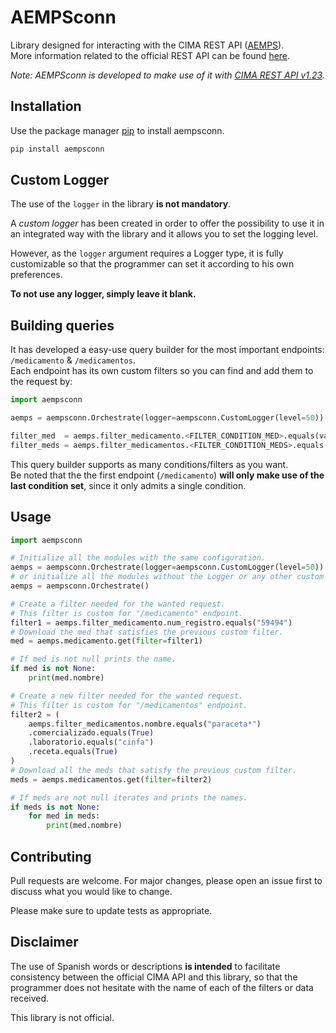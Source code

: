 # AEMPSconn
Library designed for interacting with the CIMA REST API ([AEMPS](https://cima.aemps.es/cima/publico/home.html)).  
More information related to the official REST API can be found [here](https://cima.aemps.es/cima/resources/docs/CIMA_REST_API.pdf).  

*Note: AEMPSconn is developed to make use of it with [CIMA REST API v1.23](https://cima.aemps.es/cima/resources/docs/CIMA_REST_API.pdf).*

## Installation

Use the package manager [pip](https://pip.pypa.io/en/stable/) to install aempsconn.

```bash
pip install aempsconn
```

## Custom Logger
The use of the `logger` in the library **is not mandatory**.  

A *custom logger* has been created in order to offer the possibility to use it in an integrated way with the library and it allows you to set the logging level. 

However, as the `logger` argument requires a Logger type, it is fully customizable so that the programmer can set it according to his own preferences.  

**To not use any logger, simply leave it blank.**

## Building queries
It has developed a easy-use query builder for the most important endpoints: `/medicamento` & `/medicamentos`.  
Each endpoint has its own custom filters so you can find and add them to the request by:

```python
import aempsconn

aemps = aempsconn.Orchestrate(logger=aempsconn.CustomLogger(level=50))

filter_med  = aemps.filter_medicamento.<FILTER_CONDITION_MED>.equals(value="")
filter_meds = aemps.filter_medicamentos.<FILTER_CONDITION_MEDS>.equals(value="")
```

This query builder supports as many conditions/filters as you want.  
Be noted that the the first endpoint (`/medicamento`) **will only make use of the last condition set**, since it only admits a single condition.

## Usage
```python
import aempsconn

# Initialize all the modules with the same configuration.
aemps = aempsconn.Orchestrate(logger=aempsconn.CustomLogger(level=50))
# or initialize all the modules without the Logger or any other custom settings
aemps = aempsconn.Orchestrate()

# Create a filter needed for the wanted request.
# This filter is custom for "/medicamento" endpoint.
filter1 = aemps.filter_medicamento.num_registro.equals("59494")
# Download the med that satisfies the previous custom filter.
med = aemps.medicamento.get(filter=filter1)

# If med is not null prints the name.
if med is not None:
    print(med.nombre)

# Create a new filter needed for the wanted request.
# This filter is custom for "/medicamentos" endpoint.
filter2 = (
    aemps.filter_medicamentos.nombre.equals("paraceta*")
    .comercializado.equals(True)
    .laboratorio.equals("cinfa")
    .receta.equals(True)
)
# Download all the meds that satisfy the previous custom filter.
meds = aemps.medicamentos.get(filter=filter2)

# If meds are not null iterates and prints the names.
if meds is not None:
    for med in meds:
        print(med.nombre)

```

## Contributing

Pull requests are welcome. For major changes, please open an issue first to discuss what you would like to change.  

Please make sure to update tests as appropriate.


## Disclaimer

The use of Spanish words or descriptions **is intended** to facilitate consistency between the official CIMA API and this library, so that the programmer does not hesitate with the name of each of the filters or data received.

This library is not official.
